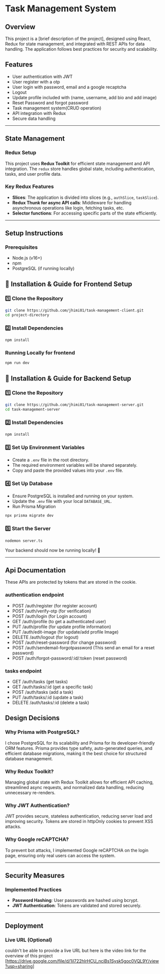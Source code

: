 # Task Management System

## Overview
This project is a [brief description of the project], designed using React, Redux for state management, and integrated with REST APIs for data handling. The application follows best practices for security and scalability.

## Features
- User authentication with JWT
- User register with a otp
- User login with password, email and a google recaptcha
- Logout
- Update profile included with (name, username, add bio and add image)
- Reset Password and forgot password
- Task management system(CRUD operation)
- API integration with Redux
- Secure data handling

---

## State Management
### Redux Setup
This project uses **Redux Toolkit** for efficient state management and API integration. The `redux` store handles global state, including authentication, tasks, and user profile data.

### Key Redux Features
- **Slices**: The application is divided into slices (e.g., `authSlice`, `taskSlice`).
- **Redux Thunk for async API calls**: Middleware for handling asynchronous operations like login, fetching tasks, etc.
- **Selector functions**: For accessing specific parts of the state efficiently.

---

## Setup Instructions
### Prerequisites
- Node.js (v16+)
- npm
- PostgreSQL (if running locally)


## 🚀 Installation & Guide for Frontend Setup

### 1️⃣ Clone the Repository 
```sh
git clone https://github.com/jhimi01/task-management-client.git
cd project-directory
```

### 2️⃣ Install Dependencies  
```sh
npm install
```

### Running Locally for frontend
```sh
npm run dev
```


## 🚀 Installation & Guide for Backend Setup

### 1️⃣ Clone the Repository  
```sh
git clone https://github.com/jhimi01/task-management-server.git
cd task-management-server
```

### 2️⃣ Install Dependencies  
```sh
npm install
```

### 3️⃣ Set Up Environment Variables  
- Create a `.env` file in the root directory.  
- The required environment variables will be shared separately.  
- Copy and paste the provided values into your `.env` file.  

### 4️⃣ Set Up Database  
- Ensure PostgreSQL is installed and running on your system.  
- Update the `.env` file with your local `DATABASE_URL`.  
- Run Prisma Migration
```sh
npx prisma migrate dev
```

### 5️⃣ Start the Server  
```sh
nodemon server.ts
```
Your backend should now be running locally! 🚀

---


## Api Documentation

These APIs are protected by tokens that are stored in the cookie.

### authentication endpoint

- POST /auth/register (for register account)
- POST /auth/verify-otp (for verification)
- POST /auth/login (for Login account)
- GET /auth/profile (to get a authenticated user)
- PUT /auth/profile (for update profile information)
- PUT /auth/edit-image (for update/add profile Image)
- DELETE /auth/logout (for logout)
- POST /auth/reset-password (for change password)
- POST /auth/sendemail-forgotpassword (This send an email for a reset password)
- POST /auth/forgot-password/:id/:token (reset password)

### tasks endpoint

- GET /auth/tasks (get tasks)
- GET /auth/tasks/:id (get a specific task)
- POST /auth/tasks (add a task) 
- PUT /auth/tasks/:id (update a task)
- DELETE /auth/tasks/:id (delete a task)


## Design Decisions  

### Why Prisma with PostgreSQL?  
I chose PostgreSQL for its scalability and Prisma for its developer-friendly ORM features. Prisma provides type safety, auto-generated queries, and efficient database migrations, making it the best choice for structured database management.  

### Why Redux Toolkit?  
Managing global state with Redux Toolkit allows for efficient API caching, streamlined async requests, and normalized data handling, reducing unnecessary re-renders.  

### Why JWT Authentication?  
JWT provides secure, stateless authentication, reducing server load and improving security. Tokens are stored in httpOnly cookies to prevent XSS attacks.  

### Why Google reCAPTCHA?  
To prevent bot attacks, I implemented Google reCAPTCHA on the login page, ensuring only real users can access the system.  


---

## Security Measures
### Implemented Practices
- **Password Hashing**: User passwords are hashed using bcrypt.
- **JWT Authentication**: Tokens are validated and stored securely.

---

## Deployment
### Live URL (Optional)
couldn't be able to provide a live URL
but here is the video link for the overview of this project
[https://drive.google.com/file/d/1il722hlrHCU_nciBs1Sysk5goc0VQL9Y/view?usp=sharing]
